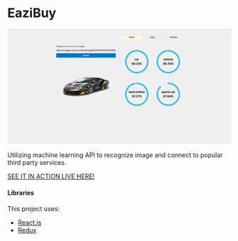 # EaziBuy

![screen-shot]

Utilizing machine learning API to recognize image and connect to popular third party services.

[SEE IT IN ACTION LIVE HERE!][eazibuy]

#### Libraries

This project uses:
- [React.js][React]
- [Redux][Redux]


[React]:https://facebook.github.io/react/
[Redux]:http://redux.js.org/
[eazibuy]:https://lijiahao008.github.io/EaziBuy

[screen-shot]: ./images/screen-shot.png
